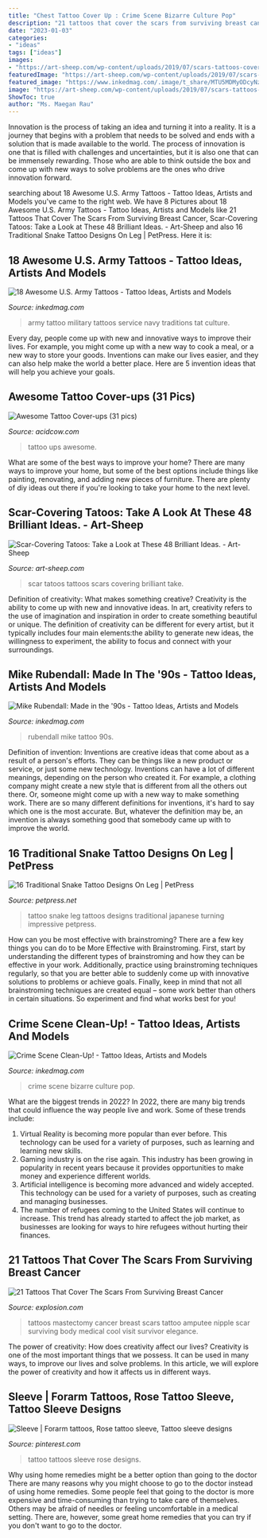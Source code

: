 ```yaml
---
title: "Chest Tattoo Cover Up : Crime Scene Bizarre Culture Pop"
description: "21 tattoos that cover the scars from surviving breast cancer"
date: "2023-01-03"
categories:
- "ideas"
tags: ["ideas"]
images:
- "https://art-sheep.com/wp-content/uploads/2019/07/scars-tattoos-cover-up-32.jpg"
featuredImage: "https://art-sheep.com/wp-content/uploads/2019/07/scars-tattoos-cover-up-32.jpg"
featured_image: "https://www.inkedmag.com/.image/t_share/MTU5MDMyODcyNzU1MTQ0NDcy/army_tat_01_407x407.jpg"
image: "https://art-sheep.com/wp-content/uploads/2019/07/scars-tattoos-cover-up-32.jpg"
ShowToc: true
author: "Ms. Maegan Rau"
---
```



Innovation is the process of taking an idea and turning it into a reality. It is a journey that begins with a problem that needs to be solved and ends with a solution that is made available to the world. The process of innovation is one that is filled with challenges and uncertainties, but it is also one that can be immensely rewarding. Those who are able to think outside the box and come up with new ways to solve problems are the ones who drive innovation forward.

	

		
searching about 18 Awesome U.S. Army Tattoos - Tattoo Ideas, Artists and Models you've came to the right web. We have 8 Pictures about 18 Awesome U.S. Army Tattoos - Tattoo Ideas, Artists and Models like 21 Tattoos That Cover The Scars From Surviving Breast Cancer, Scar-Covering Tatoos: Take a Look at These 48 Brilliant Ideas. - Art-Sheep and also 16 Traditional Snake Tattoo Designs On Leg | PetPress. Here it is:
		
    
## 18 Awesome U.S. Army Tattoos - Tattoo Ideas, Artists And Models

<img loading=lazy src="https://www.inkedmag.com/.image/t_share/MTU5MDMyODcyNzU1MTQ0NDcy/army_tat_01_407x407.jpg" onerror="this.onerror=null;this.src='https://tse4.mm.bing.net/th?id=OIP.Hy9_XF4QszaR_cJq1jnmiwHaHa&amp;pid=15.1';" alt="18 Awesome U.S. Army Tattoos - Tattoo Ideas, Artists and Models">

_Source: inkedmag.com_

>army tattoo military tattoos service navy traditions tat culture. 

	

Every day, people come up with new and innovative ways to improve their lives. For example, you might come up with a new way to cook a meal, or a new way to store your goods. Inventions can make our lives easier, and they can also help make the world a better place. Here are 5 invention ideas that will help you achieve your goals.

    
## Awesome Tattoo Cover-ups (31 Pics)

<img loading=lazy src="https://cdn.acidcow.com/pics/20190905/1567710834_5q0j38jj6u.jpg" onerror="this.onerror=null;this.src='https://tse1.mm.bing.net/th?id=OIP.aDO5yMLABPO8FoRh--i3zAHaHZ&amp;pid=15.1';" alt="Awesome Tattoo Cover-ups (31 pics)">

_Source: acidcow.com_

>tattoo ups awesome. 

	

What are some of the best ways to improve your home?
There are many ways to improve your home, but some of the best options include things like painting, renovating, and adding new pieces of furniture. There are plenty of diy ideas out there if you're looking to take your home to the next level.

    
## Scar-Covering Tatoos: Take A Look At These 48 Brilliant Ideas. - Art-Sheep

<img loading=lazy src="https://art-sheep.com/wp-content/uploads/2019/07/scars-tattoos-cover-up-32.jpg" onerror="this.onerror=null;this.src='https://tse4.mm.bing.net/th?id=OIP.oDhmKBktRlb6crotplHqhQHaHd&amp;pid=15.1';" alt="Scar-Covering Tatoos: Take a Look at These 48 Brilliant Ideas. - Art-Sheep">

_Source: art-sheep.com_

>scar tatoos tattoos scars covering brilliant take. 

	

Definition of creativity: What makes something creative?
Creativity is the ability to come up with new and innovative ideas. In art, creativity refers to the use of imagination and inspiration in order to create something beautiful or unique. The definition of creativity can be different for every artist, but it typically includes four main elements:the ability to generate new ideas, the willingness to experiment, the ability to focus and connect with your surroundings.

    
## Mike Rubendall: Made In The &#039;90s - Tattoo Ideas, Artists And Models

<img loading=lazy src="https://www.inkedmag.com/.image/t_share/MTU5MDMyOTQ3NjUxMDYxNTI4/img_3132.jpg" onerror="this.onerror=null;this.src='https://tse2.mm.bing.net/th?id=OIP.cX-Y_rOAQAID1absS_-2_QHaLG&amp;pid=15.1';" alt="Mike Rubendall: Made in the &#039;90s - Tattoo Ideas, Artists and Models">

_Source: inkedmag.com_

>rubendall mike tattoo 90s. 

	

Definition of invention:
Inventions are creative ideas that come about as a result of a person's efforts. They can be things like a new product or service, or just some new technology. Inventions can have a lot of different meanings, depending on the person who created it. For example, a clothing company might create a new style that is different from all the others out there. Or, someone might come up with a new way to make something work. There are so many different definitions for inventions, it's hard to say which one is the most accurate. But, whatever the definition may be, an invention is always something good that somebody came up with to improve the world.

    
## 16 Traditional Snake Tattoo Designs On Leg | PetPress

<img loading=lazy src="https://cdn.petpress.net/wp-content/uploads/2020/03/12032446/Snake-Tattoo-on-leg-skull.jpg" onerror="this.onerror=null;this.src='https://tse2.mm.bing.net/th?id=OIP.qrgx2DdjBSjbdQ-EoY9-3QHaJ4&amp;pid=15.1';" alt="16 Traditional Snake Tattoo Designs On Leg | PetPress">

_Source: petpress.net_

>tattoo snake leg tattoos designs traditional japanese turning impressive petpress. 

	

How can you be most effective with brainstroming?
There are a few key things you can do to be More Effective with Brainstroming. First, start by understanding the different types of brainstroming and how they can be effective in your work. Additionally, practice using brainstroming techniques regularly, so that you are better able to suddenly come up with innovative solutions to problems or achieve goals. Finally, keep in mind that not all brainstroming techniques are created equal – some work better than others in certain situations. So experiment and find what works best for you!

    
## Crime Scene Clean-Up! - Tattoo Ideas, Artists And Models

<img loading=lazy src="https://www.inkedmag.com/.image/t_share/MTU5MDMyNDA1MTM4OTQxNzIw/crime-scene-social.png" onerror="this.onerror=null;this.src='https://tse2.mm.bing.net/th?id=OIP.QE8Xd8zL6zQxzpTZ94BQeAHaD4&amp;pid=15.1';" alt="Crime Scene Clean-Up! - Tattoo Ideas, Artists and Models">

_Source: inkedmag.com_

>crime scene bizarre culture pop. 

	

What are the biggest trends in 2022?
In 2022, there are many big trends that could influence the way people live and work. Some of these trends include: 
1) Virtual Reality is becoming more popular than ever before. This technology can be used for a variety of purposes, such as learning and learning new skills. 
2) Gaming industry is on the rise again. This industry has been growing in popularity in recent years because it provides opportunities to make money and experience different worlds. 
3) Artificial intelligence is becoming more advanced and widely accepted. This technology can be used for a variety of purposes, such as creating and managing businesses. 
4) The number of refugees coming to the United States will continue to increase. This trend has already started to affect the job market, as businesses are looking for ways to hire refugees without hurting their finances.

    
## 21 Tattoos That Cover The Scars From Surviving Breast Cancer

<img loading=lazy src="http://www.explosion.com/wp-content/uploads/2015/10/elegance-624x832.jpg" onerror="this.onerror=null;this.src='https://tse2.mm.bing.net/th?id=OIP.5eKpuf20As1JXqnTwriFCwHaJ3&amp;pid=15.1';" alt="21 Tattoos That Cover The Scars From Surviving Breast Cancer">

_Source: explosion.com_

>tattoos mastectomy cancer breast scars tattoo amputee nipple scar surviving body medical cool visit survivor elegance. 

	

The power of creativity: How does creativity affect our lives?
Creativity is one of the most important things that we possess. It can be used in many ways, to improve our lives and solve problems. In this article, we will explore the power of creativity and how it affects us in different ways.

    
## Sleeve | Forarm Tattoos, Rose Tattoo Sleeve, Tattoo Sleeve Designs

<img loading=lazy src="https://i.pinimg.com/736x/b0/74/82/b0748262537c18211635cde436c9d145.jpg" onerror="this.onerror=null;this.src='https://tse4.mm.bing.net/th?id=OIP.pzbMepL9YXW_bRVQP6TtkAHaLx&amp;pid=15.1';" alt="Sleeve | Forarm tattoos, Rose tattoo sleeve, Tattoo sleeve designs">

_Source: pinterest.com_

>tattoo tattoos sleeve rose designs. 

	

Why using home remedies might be a better option than going to the doctor
There are many reasons why you might choose to go to the doctor instead of using home remedies. Some people feel that going to the doctor is more expensive and time-consuming than trying to take care of themselves. Others may be afraid of needles or feeling uncomfortable in a medical setting. There are, however, some great home remedies that you can try if you don't want to go to the doctor.

